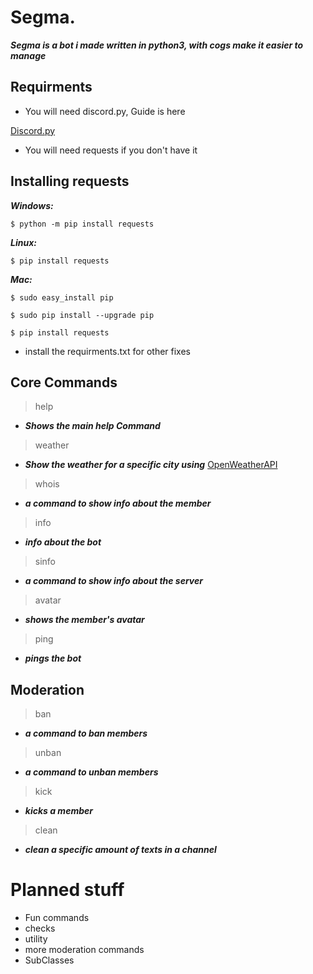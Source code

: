 # Segma.

***Segma is a bot i made written in python3, with cogs make it easier to manage***



## Requirments

* You will need discord.py, Guide is here

[Discord.py](https://github.com/Rapptz/discord.py)

* You will need requests if you don't have it

## Installing requests

***Windows:***

`$ python -m pip install requests`

***Linux:***

`$ pip install requests`


***Mac:***

```$ sudo easy_install pip```

```$ sudo pip install --upgrade pip```

```$ pip install requests```

* install the requirments.txt for other fixes

## Core Commands

>help
* ***Shows the main help Command***

>weather
* ***Show the weather for a specific city using*** [OpenWeatherAPI](https://openweathermap.org/api)

>whois
* ***a command to show info about the member***

>info
* ***info about the bot***

>sinfo
* ***a command to show info about the server***

>avatar
* ***shows the member's avatar***

>ping
* ***pings the bot***

## Moderation

>ban
* ***a command to ban members***

>unban
* ***a command to unban members***

>kick
* ***kicks a member***

>clean
* ***clean a specific amount of texts in a channel***

# Planned stuff

* Fun commands
* checks
* utility
* more moderation commands
* SubClasses
